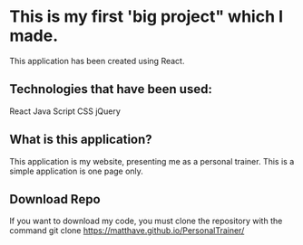 # This is my first 'big project" which I made.
This application has been created using React.

## Technologies that have been used:
React
Java Script
CSS
jQuery

## What is this application?
This application is my website, presenting me as a personal trainer.
This is a simple application is one page only. 

## Download Repo
If you want to download my code,
you must clone the repository with the command git clone https://matthave.github.io/PersonalTrainer/
